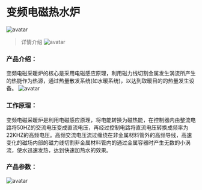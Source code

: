 # 变频电磁热水炉
![ avatar ](./img/product/product3.jpg)
> 详情介绍
![ avatar ](./img/product/47150.jpg)
### 产品介绍：
变频电磁采暖炉的核心是采用电磁感应原理，利用磁力线切割金属发生涡流所产生的热能作为热源，通过热量散发系统(如水暖系统)，以达到取暖目的的热量发生设备。
![ avatar ](./img/product/10274.jpg)
### 工作原理：
变频电磁采暖炉是利用电磁感应原理，将电能转换为磁热能，在控制器内由整流电路将50HZ的交流电压变成直流电压，再经过控制电路将直流电压转换成频率为22KHZ的高频电压。高频交流电压流过缠绕在非金属材料管外的高频导线，高速变化的磁场内部的磁力线切割非金属材料管内的通过金属容器时产生无数的小涡流，使水迅速发热，达到快速加热水的效果。
### 产品参数：
![ avatar ](./img/product/51753.jpg)

